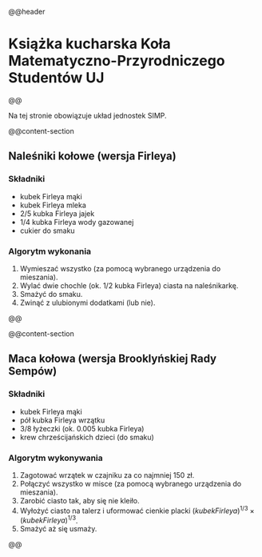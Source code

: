 @@header
# Książka kucharska Koła Matematyczno-Przyrodniczego Studentów UJ
@@

Na tej stronie obowiązuje układ jednostek SIMP.

@@content-section
## Naleśniki kołowe (wersja Firleya)

### Składniki
* kubek Firleya mąki
* kubek Firleya mleka
* 2/5 kubka Firleya jajek
* 1/4 kubka Firleya wody gazowanej
* cukier do smaku

### Algorytm wykonania
1. Wymieszać wszystko (za pomocą wybranego urządzenia do mieszania).
2. Wylać dwie chochle (ok. 1/2 kubka Firleya) ciasta na naleśnikarkę.
3. Smażyć do smaku.
4. Zwinąć z ulubionymi dodatkami (lub nie).

@@

@@content-section
## Maca kołowa (wersja Brooklyńskiej Rady Sempów)

### Składniki
* kubek Firleya mąki
* pół kubka Firleya wrzątku
* 3/8 łyżeczki (ok. 0.005 kubka Firleya)
* krew chrześcijańskich dzieci (do smaku)

### Algorytm wykonywania
1. Zagotować wrzątek w czajniku za co najmniej 150 zł.
2. Połączyć wszystko w misce (za pomocą wybranego urządzenia do mieszania).
3. Zarobić ciasto tak, aby się nie kleiło.
4. Wyłożyć ciasto na talerz i uformować cienkie placki $(kubek Firleya)^{1/3} \times (kubek Firleya)^{1/3}$.
5. Smażyć aż się usmaży. 

@@
